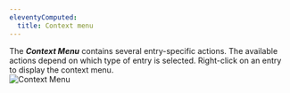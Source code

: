 ```yaml
---
eleventyComputed:
  title: Context menu
---
```

The ***Context Menu*** contains several entry-specific actions. The available actions depend on which type of entry is selected. Right-click on an entry to display the context menu.  
![Context Menu](https://webdevolutions.azureedge.net/docs/en/rdm/windows/clip10042.png) 
